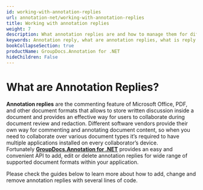 ```yaml
---
id: working-with-annotation-replies
url: annotation-net/working-with-annotation-replies
title: Working with annotation replies
weight: 7
description: What annotation replies are and how to manage them for different document types? Check this this guide and learn how to add, edit, delete annotations using GroupDocs.Annotation for .NET API.
keywords: Annotation reply, what are annotation replies, what is reply
bookCollapseSection: true
productName: GroupDocs.Annotation for .NET
hideChildren: False
---
```

# What are Annotation Replies?

**Annotation replies** are the commenting feature of Microsoft Office, PDF, and other document formats that allows to store written discussion inside a document and provides an effective way for users to collaborate during document review and redaction. Different software vendors provide their own way for commenting and annotating document content, so when you need to collaborate over various document types it’s required to have multiple applications installed on every collaborator’s device.   
Fortunately **[GroupDocs.Annotation for .NET](https://products.groupdocs.com/annotation/net)** provides an easy and convenient API to add, edit or delete annotation replies for wide range of supported document formats within your application.

Please check the guides below to learn more about how to add, change and remove annotation replies with several lines of code.
